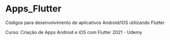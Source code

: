 # Apps_Flutter

Códigos para desenvolvimento de aplicativos Android/IOS utilizando Flutter

Curso: Criação de Apps Android e iOS com Flutter 2021 - Udemy
